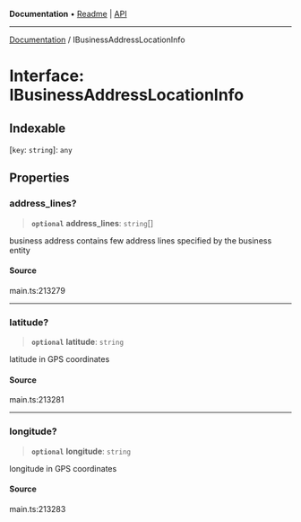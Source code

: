 **Documentation** • [Readme](../README.md) \| [API](../globals.md)

***

[Documentation](../README.md) / IBusinessAddressLocationInfo

# Interface: IBusinessAddressLocationInfo

## Indexable

 \[`key`: `string`\]: `any`

## Properties

### address\_lines?

> **`optional`** **address\_lines**: `string`[]

business address
contains few address lines specified by the business entity

#### Source

main.ts:213279

***

### latitude?

> **`optional`** **latitude**: `string`

latitude in GPS coordinates

#### Source

main.ts:213281

***

### longitude?

> **`optional`** **longitude**: `string`

longitude in GPS coordinates

#### Source

main.ts:213283
